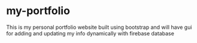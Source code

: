 # my-portfolio
This is my personal portfolio website built using bootstrap and will have gui for adding and updating my info dynamically with firebase database
